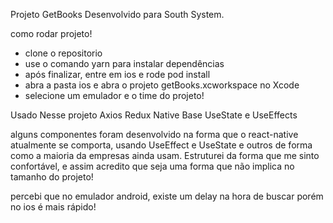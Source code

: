 Projeto GetBooks 
Desenvolvido para South System.

como rodar projeto!
 - clone o repositorio
 - use o comando yarn para instalar dependências
 - após finalizar, entre em ios e rode pod install
 - abra a pasta ios e abra o projeto getBooks.xcworkspace no Xcode
 - selecione um emulador e o time do projeto!

 Usado Nesse projeto
 Axios
 Redux
 Native Base 
 UseState e UseEffects

 alguns componentes foram desenvolvido na forma que o react-native atualmente se comporta,
 usando UseEffect e UseState e outros de forma como a maioria da empresas ainda usam.
Estruturei da forma que me sinto confortável, e assim acredito que seja uma forma que não implica no tamanho do projeto!

percebi que no emulador android, existe um delay na hora de buscar porém no ios é mais rápido!
